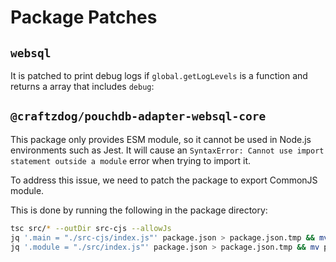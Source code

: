 # Package Patches

## `websql`

It is patched to print debug logs if `global.getLogLevels` is a function and returns a array that includes `debug`:

## `@craftzdog/pouchdb-adapter-websql-core`

This package only provides ESM module, so it cannot be used in Node.js environments such as Jest. It will cause an `SyntaxError: Cannot use import statement outside a module` error when trying to import it.

To address this issue, we need to patch the package to export CommonJS module.

This is done by running the following in the package directory:

```bash
tsc src/* --outDir src-cjs --allowJs
jq '.main = "./src-cjs/index.js"' package.json > package.json.tmp && mv package.json.tmp package.json
jq '.module = "./src/index.js"' package.json > package.json.tmp && mv package.json.tmp package.json
```
